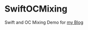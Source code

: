 # SwiftOCMixing
Swift and OC Mixing Demo for [my Blog](http://zenghao0708.github.io/2017/01/07/Swift-%E4%B8%8E-OC-%E6%B7%B7%E7%BC%96%E5%B0%8F%E6%8A%80%E5%B7%A7/)
